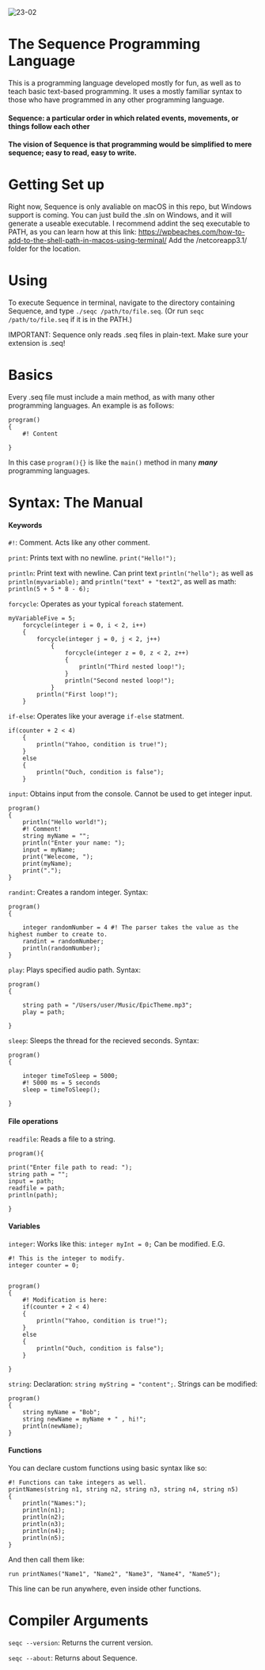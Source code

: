 ![23-02](https://user-images.githubusercontent.com/100168416/164767505-a0d0799f-5354-437b-8e60-1366a0bf475e.jpg)


# The Sequence Programming Language

This is a programming language developed mostly for fun, as well as to teach basic text-based programming. It uses a mostly familiar syntax to those who have programmed in any other programming language.

#### Sequence: a particular order in which related events, movements, or things follow each other
#### The vision of Sequence is that programming would be simplified to mere sequence; easy to read, easy to write.


# Getting Set up
Right now, Sequence is only avaliable on macOS in this repo, but Windows support is coming. You can just build the .sln on Windows, and it will generate a useable executable.
I recommend addint the seq executable to PATH, as you can learn how at this link: https://wpbeaches.com/how-to-add-to-the-shell-path-in-macos-using-terminal/ Add the /netcoreapp3.1/ folder for the location.

# Using
To execute Sequence in terminal, navigate to the directory containing Sequence, and type `./seqc /path/to/file.seq`. (Or run `seqc /path/to/file.seq` if it is in the PATH.)

IMPORTANT: Sequence only reads .seq files in plain-text. Make sure your extension is .seq!

# Basics
Every .seq file must include a main method, as with many other programming languages. An example is as follows:

```sequence
program()
{
	#! Content
	
}
```

In this case `program(){}` is like the `main()` method in many _****many****_ programming languages.

# Syntax: The Manual

#### Keywords

`#!`: Comment. Acts like any other comment.

`print`: Prints text with no newline. `print("Hello!");`

`println`: Print text with newline. Can print text `println("hello");` as well as `println(myvariable);` and `println("text" + "text2"`, as well as math: `println(5 + 5 * 8 - 6);`

`forcycle`: Operates as your typical `foreach` statement.
```
myVariableFive = 5;
	forcycle(integer i = 0, i < 2, i++)
	{
		forcycle(integer j = 0, j < 2, j++)
			{
				forcycle(integer z = 0, z < 2, z++)
				{
					println("Third nested loop!");
				}
				println("Second nested loop!");
			}
		println("First loop!");
	}
```
`if-else`: Operates like your average `if-else` statment.
```
if(counter + 2 < 4)
	{
		println("Yahoo, condition is true!");
	}
	else
	{
		println("Ouch, condition is false");
	}
```

`input`: Obtains input from the console. Cannot be used to get integer input.
```
program()
{
	println("Hello world!");	
	#! Comment!
	string myName = "";
	println("Enter your name: ");
	input = myName;
	print("Welecome, ");
	print(myName);
	print(".");
}
```

`randint`: Creates a random integer.
Syntax:
```
program()
{

	integer randomNumber = 4 #! The parser takes the value as the highest number to create to.
	randint = randomNumber;
	println(randomNumber);
}
```

`play`: Plays specified audio path.
Syntax:
```
program()
{

	string path = "/Users/user/Music/EpicTheme.mp3";
	play = path;
	
}

```

`sleep`: Sleeps the thread for the recieved seconds.
Syntax:
```
program()
{

	integer timeToSleep = 5000; 
	#! 5000 ms = 5 seconds
	sleep = timeToSleep();
	
}
```
#### File operations

`readfile`: Reads a file to a string.

```
program(){

print("Enter file path to read: ");
string path = "";
input = path;
readfile = path;
println(path);

}
```

#### Variables

`integer`: Works like this: `integer myInt = 0;` Can be modified. E.G.

```
#! This is the integer to modify.
integer counter = 0;


program()
{
	#! Modification is here:
	if(counter + 2 < 4)
	{
		println("Yahoo, condition is true!");
	}
	else
	{
		println("Ouch, condition is false");
	}
	
}
```

`string`: Declaration: `string myString = "content";`. Strings can be modified: 

```
program()
{
    string myName = "Bob";
    string newName = myName + " , hi!";
    println(newName);
}
```

#### Functions

You can declare custom functions using basic syntax like so:

```
#! Functions can take integers as well.
printNames(string n1, string n2, string n3, string n4, string n5)
{
	println("Names:");
	println(n1);
	println(n2);
	println(n3);
	println(n4);
	println(n5);
}

```

And then call them like:

`run printNames("Name1", "Name2", "Name3", "Name4", "Name5");`

This line can be run anywhere, even inside other functions.

# Compiler Arguments

`seqc --version`: Returns the current version.

`seqc --about`: Returns about Sequence.
